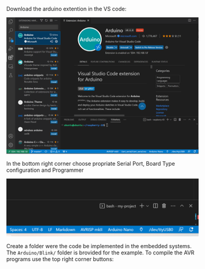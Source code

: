 Download the arduino extention in the VS code:

![alt text](../docs/Arduino.png)

In the bottom right corner choose propriate Serial Port, Board Type configuration and Programmer

![alt text](../docs/BottomRight.png)

Create a folder were the code be implemented in the embedded systems. The `Arduino/Blink/` folder is brovided for the example. To compile the AVR programs use the top right corner buttons: